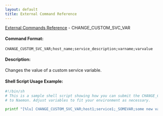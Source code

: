 ```yaml
---
layout: default
title: External Command Reference
---
```


<!--
************************************************
* AUTO GENERATED PAGE - USE ./update SCRIPT
************************************************
-->

<span class="glyphicon glyphicon-arrow-up"></span><a href="index.html"> External Commands Reference</a> - CHANGE_CUSTOM_SVC_VAR<br>


#### Command Format:

`CHANGE_CUSTOM_SVC_VAR;host_name;service_description;varname;varvalue`

#### Description:

Changes the value of a custom service variable.

#### Shell Script Usage Example:

```sh
#!/bin/sh
# This is a sample shell script showing how you can submit the CHANGE_CUSTOM_SVC_VAR command
# to Naemon. Adjust variables to fit your environment as necessary.

printf "[%lu] CHANGE_CUSTOM_SVC_VAR;host1;service1;_SOMEVAR;some new value\n" `date +%s` > /var/lib/naemon/naemon.cmd
```



